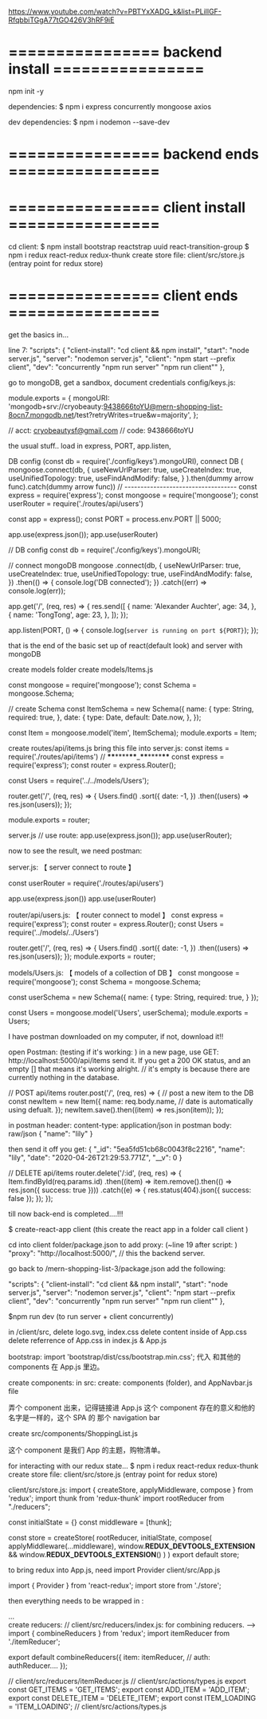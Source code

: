 https://www.youtube.com/watch?v=PBTYxXADG_k&list=PLillGF-RfqbbiTGgA77tGO426V3hRF9iE

# ================ backend install ================

npm init -y

dependencies:
\$ npm i express concurrently mongoose axios

dev dependencies:
\$ npm i nodemon --save-dev

# ================ backend ends ================

# ================ client install ================

cd client:
$ npm install bootstrap reactstrap uuid react-transition-group
$ npm i redux react-redux redux-thunk
create store file: client/src/store.js (entray point for redux store)

# ================ client ends ================

<!-- touch server.js  -->

get the basics in...

<!-- package.json: -->

line 7:
"scripts": {
"client-install": "cd client && npm install",
"start": "node server.js",
"server": "nodemon server.js",
"client": "npm start --prefix client",
"dev": "concurrently \"npm run server\" \"npm run client\""
},

<!-- setup mongoDB backend: config/keys.js -->

go to mongoDB, get a sandbox, document credentials
config/keys.js:

module.exports = {
mongoURI:
'mongodb+srv://cryobeauty:9438666toYU@mern-shopping-list-8ocn7.mongodb.net/test?retryWrites=true&w=majority',
};

// acct: cryobeautysf@gmail.com
// code: 9438666toYU

<!-- setting up backend: server.js -->

the usual stuff..
load in express,
PORT,
app.listen,

DB config (const db = require('./config/keys').mongoURI),
connect DB (
mongoose.connect(db,
{
useNewUrlParser: true,
useCreateIndex: true,
useUnifiedTopology: true,
useFindAndModify: false,
}
).then(dummy arrow func).catch(dummy arrow func))
// -----------------------------------
const express = require('express');
const mongoose = require('mongoose');
const userRouter = require('./routes/api/users')

const app = express();
const PORT = process.env.PORT || 5000;

app.use(express.json());
app.use(userRouter)

// DB config
const db = require('./config/keys').mongoURI;

// connect mongoDB
mongoose
.connect(db, {
useNewUrlParser: true,
useCreateIndex: true,
useUnifiedTopology: true,
useFindAndModify: false,
})
.then(() => {
console.log('DB connected');
})
.catch((err) => console.log(err));

app.get('/', (req, res) => {
res.send([
{
name: 'Alexander Auchter',
age: 34,
},
{
name: 'TongTong',
age: 23,
},
]);
});

app.listen(PORT, () => {
console.log(`server is running on port ${PORT}`);
});

that is the end of the basic set up of react(default look) and server with mongoDB

<!-- ------------------------------------------------------------------------------------------------------------------------ -->

<!-- when using monsoose, we need 'models', its a modal of our datas: -->
<!-- models/Users.js -->

create models folder
create models/Items.js

const mongoose = require('mongoose');
const Schema = mongoose.Schema;

// create Schema
const ItemSchema = new Schema({
name: {
type: String,
required: true,
},
date: {
type: Date,
default: Date.now,
},
});

const Item = mongoose.model('item', ItemSchema);
module.exports = Item;

<!-- routes like app.get, app.post etc, other than putting it in server.js could go into their own file routes -->
<!-- routes/api/items.js -->

create routes/api/items.js
bring this file into server.js: const items = require('./routes/api/items')
// **\*\***\*\*\*\***\*\***\_**\*\***\*\*\*\***\*\***
const express = require('express');
const router = express.Router();

const Users = require('../../models/Users');

router.get('/', (req, res) => {
Users.find()
.sort({
date: -1,
})
.then((users) => res.json(users));
});

module.exports = router;

server.js
// use route:
app.use(express.json());
app.use(userRouter);

now to see the result, we need postman:

<!-- --------------------------------------------------->
<!-- --------------------------------------------------->
<!--       over all look of server, route, models     -->

server.js: 【 server connect to route 】

const userRouter = require('./routes/api/users')

app.use(express.json())
app.use(userRouter)

router/api/users.js: 【 router connect to model 】
const express = require('express');
const router = express.Router();
const Users = require('../models/../Users')

router.get('/', (req, res) => {
Users.find()
.sort({
date: -1,
})
.then((users) => res.json(users));
});
module.exports = router;

models/Users.js: 【 models of a collection of DB 】
const mongoose = require('mongoose');
const Schema = mongoose.Schema;

const userSchema = new Schema({
name: {
type: String,
required: true,
}
});

const Users = mongoose.model('Users', userSchema);
module.exports = Users;

<!-- --------------------------------------------------->
<!-- --------------------------------------------------->

<!-- postman -->

I have postman downloaded on my computer, if not, download it!!

open Postman: (testing if it's working: )
in a new page, use GET: http://localhost:5000/api/items send it. If you get a 200 OK status, and an empty [] that means it's working alright.
// it's empty is because there are currently nothing in the database.

<!-- create POST and DELETE enpoint (if postman is working correctly) -->

// POST api/items
router.post('/', (req, res) => {
// post a new item to the DB
const newItem = new Item({
name: req.body.name,
// date is automatically using defualt.
});
newItem.save().then((item) => res.json(item));
});

in postman header:
content-type: application/json
in postman body:
raw/json
{
"name": "lily"
}

then send it off you get:
{
"\_id": "5ea5fd51cb68c0043f8c2216",
"name": "lily",
"date": "2020-04-26T21:29:53.771Z",
"\_\_v": 0
}

// DELETE api/items
router.delete('/:id', (req, res) => {
Item.findById(req.params.id)
.then((item) => item.remove().then(() => res.json({ success: true })))
.catch((e) => {
res.status(404).json({ success: false });
});
});

till now back-end is completed....!!!

<!--               Back-end Completed                  -->
<!--               Back-end Completed                  -->
<!--               Back-end Completed                  -->
<!--               Back-end Completed                  -->
<!--               Back-end Completed                  -->
<!--               Back-end Completed                  -->
<!--               Back-end Completed                  -->
<!--               Back-end Completed                  -->
<!--               Back-end Completed                  -->
<!--               Back-end Completed                  -->

<!--               Front-end: react-app                 -->
<!--               Front-end: react-app                 -->
<!--               Front-end: react-app                 -->
<!--               Front-end: react-app                 -->
<!--               Front-end: react-app                 -->
<!--               Front-end: react-app                 -->
<!--               Front-end: react-app                 -->
<!--               Front-end: react-app                 -->
<!--               Front-end: react-app                 -->

\$ create-react-app client (this create the react app in a folder call client )

cd into client folder/package.json to add proxy: (~line 19 after script: )
"proxy": "http://localhost:5000/", // this the backend server.

go back to /mern-shopping-list-3/package.json add the following:

"scripts": {
"client-install": "cd client && npm install",
"start": "node server.js",
"server": "nodemon server.js",
"client": "npm start --prefix client",
"dev": "concurrently \"npm run server\" \"npm run client\""
},

\$npm run dev (to run server + client concurrently)

in /client/src,
delete logo.svg, index.css
delete content inside of App.css
delete referrence of App.css in index.js & App.js

<!--    reactstrap    ->
open a new terminal:
$ cd mern-shopping-list-3/client
$ npm install bootstrap reactstrap uuid react-transition-group

import { v4 as uuidv4 } from 'uuid';

请注意，新式的App.js是这样的：
function App() {
  return (
    <div className='App'>文字</div>
  );
}

之前的App.js （很多教程里都是老式的，也一样可以用）
class App extends Component {
    render(){
        return (
            <div className="App">文字</div>
        )
    }
}
**** 用老式的时候，记得代入{ Component } ****
import React, { Component } from 'react';

//////////////////////////////////////////

<!-- App.js -->

bootstrap:
import 'bootstrap/dist/css/bootstrap.min.css';
代入 <AppNavbar /> 和其他的 components 在 App.js 里边。

create components:
in src: create: components (folder), and AppNavbar.js file

<!-- src/components/AppNavbar.js -->

弄个 component 出来，记得链接进 App.js
这个 component 存在的意义和他的名字是一样的，这个 SPA 的
那个 navigation bar

create src/components/ShoppingList.js

<!-- src/components/ShoppingList.js -->

这个 component 是我们 App 的主题，购物清单。

<!-- src/components/ItemModals.js： （redux） -->

<!--            redux             -->
<!--            redux             -->
<!--            redux             -->
<!--            redux             -->
<!--            redux             -->
<!--            redux             -->
<!--            redux             -->
<!--            redux             -->
<!--            redux             -->
<!--            redux             -->
<!--            redux             -->
<!--            redux             -->
<!--            redux             -->
<!--            redux             -->

for interacting with our redux state...
\$ npm i redux react-redux redux-thunk
create store file: client/src/store.js (entray point for redux store)

<!-- ----------------------------------------------- -->

client/src/store.js:
import { createStore, applyMiddleware, compose } from 'redux';
import thunk from 'redux-thunk'
import rootReducer from "./reducers";

const initialState = {}
const middleware = [thunk];

const store = createStore(
rootReducer,
initialState,
compose(
applyMiddleware(...middleware),
window.**REDUX_DEVTOOLS_EXTENSION** && window.**REDUX_DEVTOOLS_EXTENSION**()
)
)
export default store;

<!-- ----------------------------------------------- -->

to bring redux into App.js, need import Provider
client/src/App.js

import { Provider } from 'react-redux';
import store from './store';

then everything needs to be wrapped in <Provider>:
<Provider store={store}>

<div>...</div>
</Provider>
<!-- ----------------------------------------------- -->
create reducers:
// client/src/reducers/index.js: for combining reducers. -->
import { combineReducers } from 'redux';
import itemReducer from './itemReducer';

export default combineReducers({
item: itemReducer,
// auth: authReducer....
});

// client/src/reducers/itemReducer.js
// client/src/actions/types.js
export const GET_ITEMS = 'GET_ITEMS';
export const ADD_ITEM = 'ADD_ITEM';
export const DELETE_ITEM = 'DELETE_ITEM';
export const ITEM_LOADING = 'ITEM_LOADING';
// client/src/actions/types.js
